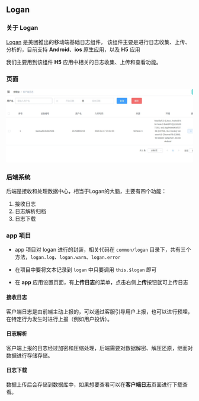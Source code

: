 ## Logan

### 关于 Logan

[Logan]((https://github.com/Meituan-Dianping/Logan)) 是美团推出的移动端基础日志组件，
该组件主要是进行日志收集、上传、分析的，目前支持 **Android**、**ios** 原生应用，以及 **H5** 应用

我们主要用到该组件 **H5** 应用中相关的日志收集、上传和查看功能。

### 页面

![loganWeb](./images/loganWeb.png)

### 后端系统

后端是接收和处理数据中心，相当于Logan的大脑，主要有四个功能：

1. 接收日志
2. 日志解析归档
3. 日志下载

### app 项目

* app 项目对 logan 进行的封装，相关代码在 `common/logan` 目录下，共有三个方法，`logan.log`、`logan.warn`、`logan.error`

* 在项目中要将文本记录到 `logan` 中只要调用 `this.$logan` 即可

* 在 **app** 应用设置页面，有**上传日志**的菜单，点击右侧**上传**按钮就可上传日志

#### 接收日志

客户端日志是由前端主动上报的，可以通过客服引导用户上报，也可以进行预埋，在特定行为发生时进行上报（例如用户投诉）。

#### 日志解析

客户端上报的日志经过加密和压缩处理，后端需要对数据解密、解压还原，继而对数据进行存储存储。

#### 日志下载

数据上传后会存储到数据库中，如果想要查看可以在**客户端日志**页面进行下载查看。